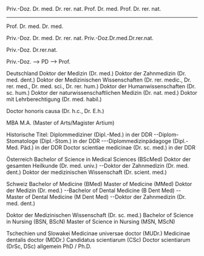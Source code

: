Priv.-Doz. Dr. med. Dr. rer. nat.
Prof. Dr. med.
Prof. Dr. rer. nat. 

----

Prof. Dr. med.
Dr. med.


Priv.-Doz. Dr. med. Dr. rer. nat.
Priv.-Doz.Dr.med.Dr.rer.nat.


Priv.-Doz. Dr.rer.nat.

Priv.-Doz. --> PD --> Prof.

Deutschland
Doktor der Medizin (Dr. med.)
Doktor der Zahnmedizin (Dr. med. dent.)
Doktor der Medizinischen Wissenschaften (Dr. rer. medic., Dr. rer. med., Dr. med. sci., Dr. rer. hum.)
Doktor der Humanwissenschaften (Dr. sc. hum.)
Doktor der naturwissenschaftlichen Medizin (Dr. nat. med.)
Doktor mit Lehrberechtigung (Dr. med. habil.)

Doctor honoris causa (Dr. h.c., Dr. E.h.)

MBA
M.A. (Master of Arts/Magister Artium)

Historische Titel:
Diplommediziner (Dipl.-Med.) in der DDR
--Diplom-Stomatologe (Dipl.-Stom.) in der DDR
---Diplommedizinpädagoge (Dipl.-Med. Päd.) in der DDR
Doctor scientiae medicinae (Dr. sc. med.) in der DDR


Österreich
Bachelor of Science in Medical Sciences (BScMed)
Doktor der gesamten Heilkunde (Dr. med. univ.)
--Doktor der Zahnmedizin (Dr. med. dent.)
Doktor der medizinischen Wissenschaft (Dr. scient. med.)

Schweiz
Bachelor of Medicine (BMed)
Master of Medicine (MMed)
Doktor der Medizin (Dr. med.)
--Bachelor of Dental Medicine (B Dent Med)
--Master of Dental Medicine (M Dent Med)
--Doktor der Zahnmedizin (Dr. med. dent.)

Doktor der Medizinischen Wissenschaft (Dr. sc. med.)
Bachelor of Science in Nursing (BSN, BScN)
Master of Science in Nursing (MSN, MScN)

Tschechien und Slowakei
Medicinae universae doctor (MUDr.)
Medicinae dentalis doctor (MDDr.)
Candidatus scientiarum (CSc)
Doctor scientiarum (DrSc, DSc)
allgemein
PhD / Ph.D.

